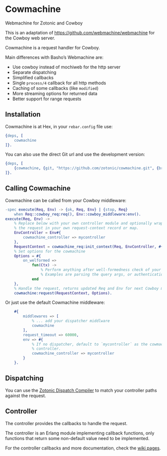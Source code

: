 # Cowmachine

Webmachine for Zotonic and Cowboy

This is an adaptation of https://github.com/webmachine/webmachine for the Cowboy web server.

Cowmachine is a request handler for Cowboy.

Main differences with Basho’s Webmachine are:

 * Use cowboy instead of mochiweb for the http server
 * Separate dispatching
 * Simplified callbacks
 * Single `process/4` callback for all http methods
 * Caching of some callbacks (like `modified`)
 * More streaming options for returned data
 * Better support for range requests

## Installation

Cowmachine is at Hex, in your `rebar.config` file use:

```erlang
{deps, [
    cowmachine
]}.
```

You can also use the direct Git url and use the development version:

```erlang
{deps, [
    {cowmachine, {git, "https://github.com/zotonic/cowmachine.git", {branch, "master"}}}
]}.
```

## Calling Cowmachine

Cowmachine can be called from your Cowboy middleware:

```erlang
-spec execute(Req, Env) -> {ok, Req, Env} | {stop, Req}
    when Req::cowboy_req:req(), Env::cowboy_middleware:env().
execute(Req, Env) ->
    % Replace below with your own controller module and optionally wrap
    % the request in your own request-context record or map.
    EnvController = Env#{
        cowmachine_controller => mycontroller
    },
    RequestContext = cowmachine_req:init_context(Req, EnvController, #{}),
    % Set options for the cowmachine
    Options = #{
        on_welformed =>
            fun(Ctx) ->
                % Perform anything after well-formedness check of your request
                % Examples are parsing the query args, or authentication
            end
    },
    % Handle the request, returns updated Req and Env for next Cowboy middleware
    cowmachine:request(RequestContext, Options).
```

Or just use the default Cowmachine middleware:

```erlang
    #{
        middlewares => [
            % ... add your dispatcher middlware
            cowmachine
        ],
        request_timeout => 60000,
        env => #{
            % If no dispatcher, default to `mycontroller` as the cowmachine
            % controller.
            cowmachine_controller => mycontroller
        }
    }.
```

## Dispatching

You can use the [Zotonic Dispatch Compiler](https://github.com/zotonic/dispatch_compiler) to match your controller paths against the request.


## Controller

The controller provides the callbacks to handle the request.

The controller is an Erlang module implementing callback functions, only functions that return some non-default value need to be implemented.

For the controller callbacks and more documentation, check the [wiki pages](https://github.com/zotonic/cowmachine/wiki).

